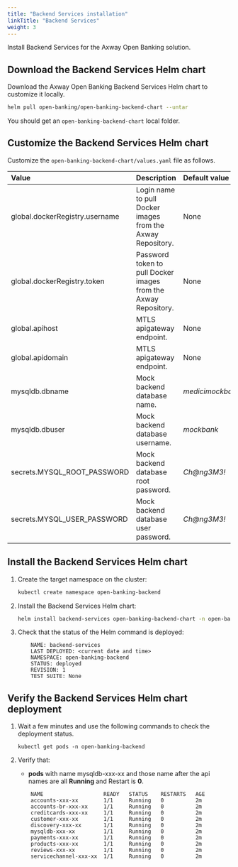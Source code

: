 ```yaml
---
title: "Backend Services installation"
linkTitle: "Backend Services"
weight: 3
---
```

Install Backend Services for the Axway Open Banking solution.

## Download the Backend Services Helm chart

Download the Axway Open Banking Backend Services Helm chart to customize it locally.

```bash
helm pull open-banking/open-banking-backend-chart --untar
```

You should get an `open-banking-backend-chart` local folder.

## Customize the Backend Services Helm chart

Customize the `open-banking-backend-chart/values.yaml` file as follows.

| Value         | Description                           | Default value  |
|:------------- |:------------------------------------- |:-------------- |
| global.dockerRegistry.username | Login name to pull Docker images from the Axway Repository. | None |
| global.dockerRegistry.token | Password token to pull Docker images from the Axway Repository. | None |
| global.apihost | MTLS apigateway endpoint. | None |
| global.apidomain | MTLS apigateway endpoint. | None |
| mysqldb.dbname | Mock backend database name. |  _medicimockbackend_ |
| mysqldb.dbuser | Mock backend database username. |  _mockbank_ |
| secrets.MYSQL_ROOT_PASSWORD | Mock backend database root password. | _Ch@ng3M3!_ |
| secrets.MYSQL_USER_PASSWORD | Mock backend database user password. | _Ch@ng3M3!_ |

## Install the Backend Services Helm chart

1. Create the target namespace on the cluster:

   ```bash
   kubectl create namespace open-banking-backend
   ```

2. Install the Backend Services Helm chart:

   ```bash
   helm install backend-services open-banking-backend-chart -n open-banking-backend
   ```

3. Check that the status of the Helm command is deployed:

   ```
       NAME: backend-services
       LAST DEPLOYED: <current date and time>
       NAMESPACE: open-banking-backend
       STATUS: deployed
       REVISION: 1 
       TEST SUITE: None
   ```

## Verify the Backend Services Helm chart deployment

1. Wait a few minutes and use the following commands to check the deployment status.

   ```
   kubectl get pods -n open-banking-backend
   ```

2. Verify that:

   * **pods** with name mysqldb-xxx-xx and those name after the api names are all **Running** and Restart is **0**.

   ```
       NAME                   READY   STATUS    RESTARTS   AGE
       accounts-xxx-xx        1/1     Running   0          2m
       accounts-br-xxx-xx     1/1     Running   0          2m
       creditcards-xxx-xx     1/1     Running   0          2m
       customer-xxx-xx        1/1     Running   0          2m
       discovery-xxx-xx       1/1     Running   0          2m
       mysqldb-xxx-xx         1/1     Running   0          2m
       payments-xxx-xx        1/1     Running   0          2m
       products-xxx-xx        1/1     Running   0          2m
       reviews-xxx-xx         1/1     Running   0          2m
       servicechannel-xxx-xx  1/1     Running   0          2m
   ```

